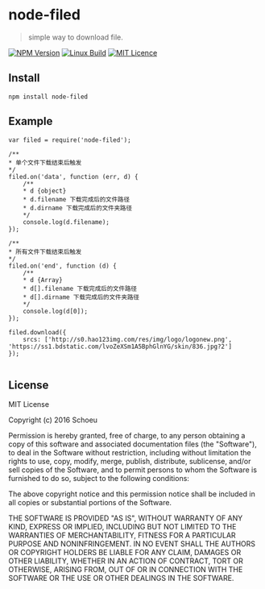 # node-filed

> simple way to download file.


[![NPM Version](https://img.shields.io/npm/v/filed.svg)](https://npmjs.org/package/node-docx)
[![Linux Build](https://img.shields.io/travis/schoeu/filed/master.svg?label=linux)](https://travis-ci.org/schoeu/docx)
[![MIT Licence](https://badges.frapsoft.com/os/mit/mit.svg?v=103)](https://opensource.org/licenses/mit-license.php)

## Install

```
npm install node-filed
```

## Example

```
var filed = require('node-filed');

/**
* 单个文件下载结束后触发
*/
filed.on('data', function (err, d) {
    /**
    * d {object}
    * d.filename 下载完成后的文件路径
    * d.dirname 下载完成后的文件夹路径
    */
    console.log(d.filename);
});

/**
* 所有文件下载结束后触发
*/
filed.on('end', function (d) {
    /**
    * d {Array}
    * d[].filename 下载完成后的文件路径
    * d[].dirname 下载完成后的文件夹路径
    */
    console.log(d[0]);
});

filed.download({
    srcs: ['http://s0.hao123img.com/res/img/logo/logonew.png', 'https://ss1.bdstatic.com/lvoZeXSm1A5BphGlnYG/skin/836.jpg?2']
});


```

## License

MIT License

Copyright (c) 2016 Schoeu

Permission is hereby granted, free of charge, to any person obtaining a copy
of this software and associated documentation files (the "Software"), to deal
in the Software without restriction, including without limitation the rights
to use, copy, modify, merge, publish, distribute, sublicense, and/or sell
copies of the Software, and to permit persons to whom the Software is
furnished to do so, subject to the following conditions:

The above copyright notice and this permission notice shall be included in all
copies or substantial portions of the Software.

THE SOFTWARE IS PROVIDED "AS IS", WITHOUT WARRANTY OF ANY KIND, EXPRESS OR
IMPLIED, INCLUDING BUT NOT LIMITED TO THE WARRANTIES OF MERCHANTABILITY,
FITNESS FOR A PARTICULAR PURPOSE AND NONINFRINGEMENT. IN NO EVENT SHALL THE
AUTHORS OR COPYRIGHT HOLDERS BE LIABLE FOR ANY CLAIM, DAMAGES OR OTHER
LIABILITY, WHETHER IN AN ACTION OF CONTRACT, TORT OR OTHERWISE, ARISING FROM,
OUT OF OR IN CONNECTION WITH THE SOFTWARE OR THE USE OR OTHER DEALINGS IN THE
SOFTWARE.

